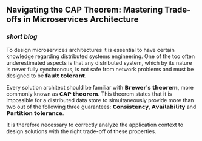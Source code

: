 ## Navigating the CAP Theorem: Mastering Trade-offs in Microservices Architecture

### ***short blog***

To design microservices architectures it is essential to have certain knowledge regarding distributed systems engineering. 
One of the too often underestimated aspects is that any distributed system, which by its nature is never fully synchronous, is not safe from network problems and must be designed to be 𝗳𝗮𝘂𝗹𝘁 𝘁𝗼𝗹𝗲𝗿𝗮𝗻𝘁.

Every solution architect should be familiar with 𝗕𝗿𝗲𝘄𝗲𝗿'𝘀 𝘁𝗵𝗲𝗼𝗿𝗲𝗺, more commonly known as 𝗖𝗔𝗣 𝘁𝗵𝗲𝗼𝗿𝗲𝗺. This theorem states that it is impossible for a distributed data store to simultaneously provide more than two out of the following three guarantees: 𝗖𝗼𝗻𝘀𝗶𝘀𝘁𝗲𝗻𝗰𝘆, 𝗔𝘃𝗮𝗶𝗹𝗮𝗯𝗶𝗹𝗶𝘁𝘆 and 𝗣𝗮𝗿𝘁𝗶𝘁𝗶𝗼𝗻 𝘁𝗼𝗹𝗲𝗿𝗮𝗻𝗰𝗲. 

It is therefore necessary to correctly analyze the application context to design solutions with the right trade-off of these properties.

